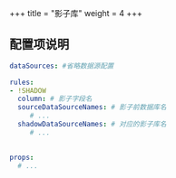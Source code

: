 +++
title = "影子库"
weight = 4
+++

## 配置项说明

```yaml
dataSources: #省略数据源配置

rules:
- !SHADOW
  column: # 影子字段名
  sourceDataSourceNames: # 影子前数据库名
     # ...
  shadowDataSourceNames: # 对应的影子库名
     # ... 
    

props:
  # ...
```
